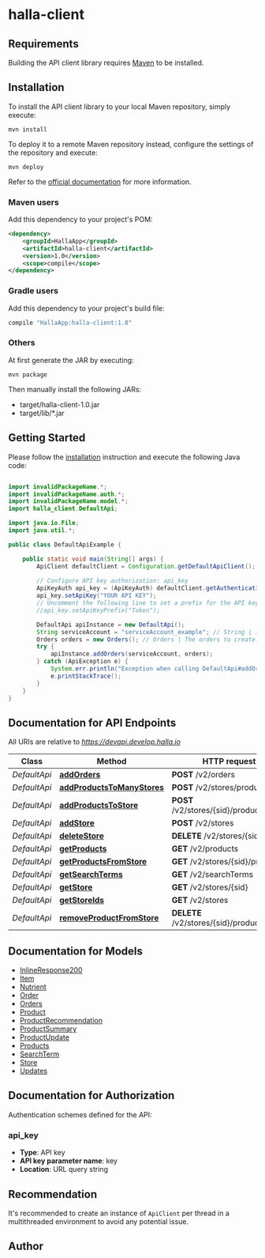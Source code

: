 # halla-client

## Requirements

Building the API client library requires [Maven](https://maven.apache.org/) to be installed.

## Installation

To install the API client library to your local Maven repository, simply execute:

```shell
mvn install
```

To deploy it to a remote Maven repository instead, configure the settings of the repository and execute:

```shell
mvn deploy
```

Refer to the [official documentation](https://maven.apache.org/plugins/maven-deploy-plugin/usage.html) for more information.

### Maven users

Add this dependency to your project's POM:

```xml
<dependency>
    <groupId>HallaApp</groupId>
    <artifactId>halla-client</artifactId>
    <version>1.0</version>
    <scope>compile</scope>
</dependency>
```

### Gradle users

Add this dependency to your project's build file:

```groovy
compile "HallaApp:halla-client:1.0"
```

### Others

At first generate the JAR by executing:

    mvn package

Then manually install the following JARs:

* target/halla-client-1.0.jar
* target/lib/*.jar

## Getting Started

Please follow the [installation](#installation) instruction and execute the following Java code:

```java

import invalidPackageName.*;
import invalidPackageName.auth.*;
import invalidPackageName.model.*;
import halla_client.DefaultApi;

import java.io.File;
import java.util.*;

public class DefaultApiExample {

    public static void main(String[] args) {
        ApiClient defaultClient = Configuration.getDefaultApiClient();
        
        // Configure API key authorization: api_key
        ApiKeyAuth api_key = (ApiKeyAuth) defaultClient.getAuthentication("api_key");
        api_key.setApiKey("YOUR API KEY");
        // Uncomment the following line to set a prefix for the API key, e.g. "Token" (defaults to null)
        //api_key.setApiKeyPrefix("Token");

        DefaultApi apiInstance = new DefaultApi();
        String serviceAccount = "serviceAccount_example"; // String | Identifies the serviceAccount for authorization purposes.
        Orders orders = new Orders(); // Orders | The orders to create.
        try {
            apiInstance.addOrders(serviceAccount, orders);
        } catch (ApiException e) {
            System.err.println("Exception when calling DefaultApi#addOrders");
            e.printStackTrace();
        }
    }
}

```

## Documentation for API Endpoints

All URIs are relative to *https://devapi.develop.halla.io*

Class | Method | HTTP request | Description
------------ | ------------- | ------------- | -------------
*DefaultApi* | [**addOrders**](docs/DefaultApi.md#addOrders) | **POST** /v2/orders | 
*DefaultApi* | [**addProductsToManyStores**](docs/DefaultApi.md#addProductsToManyStores) | **POST** /v2/stores/products | 
*DefaultApi* | [**addProductsToStore**](docs/DefaultApi.md#addProductsToStore) | **POST** /v2/stores/{sid}/products | 
*DefaultApi* | [**addStore**](docs/DefaultApi.md#addStore) | **POST** /v2/stores | 
*DefaultApi* | [**deleteStore**](docs/DefaultApi.md#deleteStore) | **DELETE** /v2/stores/{sid} | 
*DefaultApi* | [**getProducts**](docs/DefaultApi.md#getProducts) | **GET** /v2/products | 
*DefaultApi* | [**getProductsFromStore**](docs/DefaultApi.md#getProductsFromStore) | **GET** /v2/stores/{sid}/products | 
*DefaultApi* | [**getSearchTerms**](docs/DefaultApi.md#getSearchTerms) | **GET** /v2/searchTerms | 
*DefaultApi* | [**getStore**](docs/DefaultApi.md#getStore) | **GET** /v2/stores/{sid} | 
*DefaultApi* | [**getStoreIds**](docs/DefaultApi.md#getStoreIds) | **GET** /v2/stores | 
*DefaultApi* | [**removeProductFromStore**](docs/DefaultApi.md#removeProductFromStore) | **DELETE** /v2/stores/{sid}/products/{pid} | 


## Documentation for Models

 - [InlineResponse200](docs/InlineResponse200.md)
 - [Item](docs/Item.md)
 - [Nutrient](docs/Nutrient.md)
 - [Order](docs/Order.md)
 - [Orders](docs/Orders.md)
 - [Product](docs/Product.md)
 - [ProductRecommendation](docs/ProductRecommendation.md)
 - [ProductSummary](docs/ProductSummary.md)
 - [ProductUpdate](docs/ProductUpdate.md)
 - [Products](docs/Products.md)
 - [SearchTerm](docs/SearchTerm.md)
 - [Store](docs/Store.md)
 - [Updates](docs/Updates.md)


## Documentation for Authorization

Authentication schemes defined for the API:
### api_key

- **Type**: API key
- **API key parameter name**: key
- **Location**: URL query string


## Recommendation

It's recommended to create an instance of `ApiClient` per thread in a multithreaded environment to avoid any potential issue.

## Author



